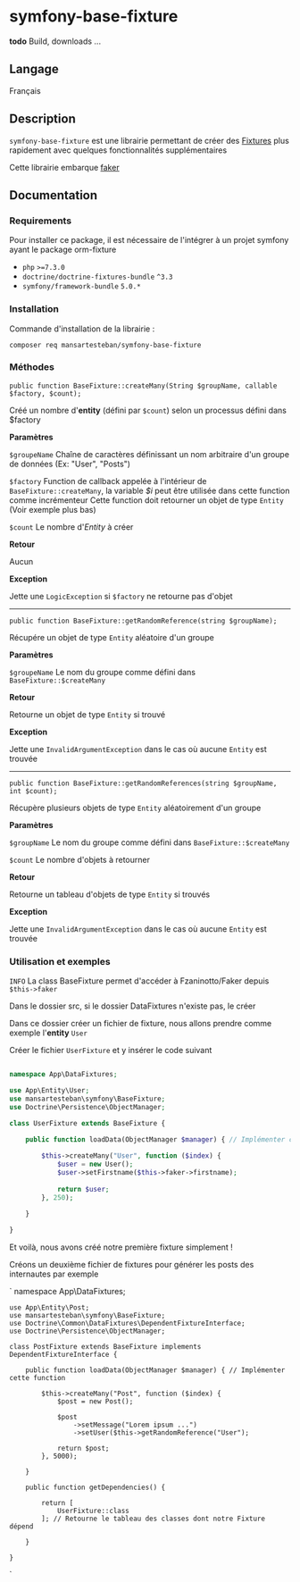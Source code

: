 # symfony-base-fixture

**todo** Build, downloads ...

## Langage

Français

## Description

`symfony-base-fixture` est une librairie permettant de créer des [Fixtures](https://symfony.com/doc/current/bundles/DoctrineFixturesBundle/index.html) plus rapidement avec quelques fonctionnalités supplémentaires

Cette librairie embarque [faker](https://github.com/fzaninotto/Faker) 

## Documentation

### Requirements

Pour installer ce package, il est nécessaire de l'intégrer à un projet symfony ayant le package orm-fixture

- `php` `>=7.3.0`
- `doctrine/doctrine-fixtures-bundle` `^3.3`
- `symfony/framework-bundle` `5.0.*`
    
### Installation

Commande d'installation de la librairie :

`composer req mansartesteban/symfony-base-fixture`

### Méthodes

`public function BaseFixture::createMany(String $groupName, callable $factory, $count);`

Créé un nombre d'**entity** (défini par `$count`) selon un processus défini dans $factory

**Paramètres**

`$groupeName` Chaîne de caractères définissant un nom arbitraire d'un groupe de données (Ex: "User", "Posts")

`$factory` Function de callback appelée à l'intérieur de `BaseFixture::createMany`, la variable *$i* peut être utilisée dans cette function comme incrémenteur 
Cette function doit retourner un objet de type `Entity` (Voir exemple plus bas)

`$count` Le nombre d'*Entity* à créer

**Retour**

Aucun

**Exception**

Jette une `LogicException` si `$factory` ne retourne pas d'objet
____

`public function BaseFixture::getRandomReference(string $groupName);`

Récupére un objet de type `Entity` aléatoire d'un groupe

**Paramètres**

`$groupeName` Le nom du groupe comme défini dans `BaseFixture::$createMany`

**Retour**

Retourne un objet de type `Entity` si trouvé

**Exception**

Jette une `InvalidArgumentException` dans le cas où aucune `Entity` est trouvée

____

`public function BaseFixture::getRandomReferences(string $groupName, int $count);`

Récupère plusieurs objets de type `Entity` aléatoirement d'un groupe

**Paramètres**

`$groupName` Le nom du groupe comme défini dans `BaseFixture::$createMany`

`$count` Le nombre d'objets à retourner

**Retour**

Retourne un tableau d'objets de type `Entity` si trouvés

**Exception**

Jette une `InvalidArgumentException` dans le cas où aucune `Entity` est trouvée


### Utilisation et exemples

`INFO` La class BaseFixture permet d'accéder à Fzaninotto/Faker depuis `$this->faker`

Dans le dossier src, si le dossier DataFixtures n'existe pas, le créer

Dans ce dossier créer un fichier de fixture, nous allons prendre comme exemple l'**entity** `User`

Créer le fichier `UserFixture` et y insérer le code suivant

```php

namespace App\DataFixtures;

use App\Entity\User;
use mansartesteban\symfony\BaseFixture;
use Doctrine\Persistence\ObjectManager;

class UserFixture extends BaseFixture {

    public function loadData(ObjectManager $manager) { // Implémenter cette function
    
        $this->createMany("User", function ($index) {
            $user = new User();
            $user->setFirstname($this->faker->firstname);
            
            return $user;
        }, 250);
    
    }

}

```

Et voilà, nous avons créé notre première fixture simplement !

Créons un deuxième fichier de fixtures pour générer les posts des internautes par exemple

`
    namespace App\DataFixtures;
    
    use App\Entity\Post;
    use mansartesteban\symfony\BaseFixture;
    use Doctrine\Common\DataFixtures\DependentFixtureInterface;
    use Doctrine\Persistence\ObjectManager;
    
    class PostFixture extends BaseFixture implements DependentFixtureInterface {
    
        public function loadData(ObjectManager $manager) { // Implémenter cette function
        
            $this->createMany("Post", function ($index) {
                $post = new Post();
                
                $post
                    ->setMessage("Lorem ipsum ...")
                    ->setUser($this->getRandomReference("User");
                
                return $post;
            }, 5000);
        
        }
        
        public function getDependencies() {
        
            return [
                UserFixture::class
            ]; // Retourne le tableau des classes dont notre Fixture dépend
        
        }
    
    }
`